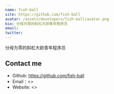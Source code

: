 ```yaml
---
name: fish-ball
site: https://github.com/fish-ball
avatar: /assets/developers/fish-ball/avatar.png
bio: 分母为零的斜杠大龄青年程序员
email: 
twitter: 
---
```


分母为零的斜杠大龄青年程序员

## Contact me

- Github: <https://github.com/fish-ball>
- Email：<>
- Website: <>
  